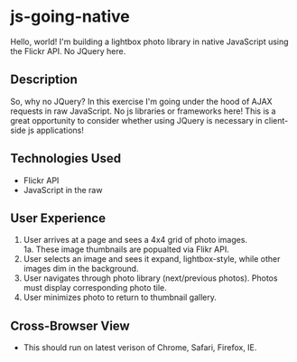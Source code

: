 # js-going-native
Hello, world! I'm building a lightbox photo library in native JavaScript using the Flickr API. No JQuery here. 

## Description
So, why no JQuery? In this exercise I'm going under the hood of AJAX requests in raw JavaScript. No js libraries or frameworks here! This is a great opportunity to consider whether using JQuery is necessary in client-side js applications!

## Technologies Used
- Flickr API
- JavaScript in the raw

## User Experience 
1. User arrives at a page and sees a 4x4 grid of photo images.  
1a. These image thumbnails are popualted via Flikr API.
2. User selects an image and sees it expand, lightbox-style, while other images dim in the background. 
3. User navigates through photo library (next/previous photos). Photos must display corresponding photo tile. 
4. User minimizes photo to return to thumbnail gallery. 

## Cross-Browser View
- This should run on latest verison of Chrome, Safari, Firefox, IE.

